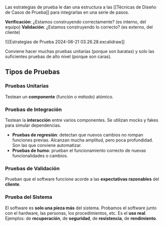Las estrategias de prueba le dan una estructura a las [[Técnicas de Diseño de Casos de Prueba]] para integrarlas en una serie de pasos.

**Verificación**: ¿Estamos construyendo correctamente? (es interno, del equipo)
**Validación**: ¿Estamos construyendo lo correcto? (es externo, del cliente)

![[Estrategias de Prueba 2024-06-21 03.26.28.excalidraw]]

Conviene hacer muchas pruebas unitarias (porque son baratas) y solo las suficientes pruebas de alto nivel (porque son caras).

## Tipos de Pruebas

### Pruebas Unitarias

Testean un **componente** (función o método) atómico.

### Pruebas de Integración

Testean la **interacción** entre varios componentes. Se utilizan mocks y fakes para simular dependencias.

- **Pruebas de regresión**: detectan que nuevos cambios no rompan funciones previas. Alcanzan mucha amplitud, pero poca profundidad. Son las que conviene automatizar.
- **Pruebas de humo**: prueban el funcionamiento correcto de nuevas funcionalidades o cambios.

### Pruebas de Validación

Prueban que el software funcione acorde a las **expectativas razonables** del **cliente**.

### Prueba del Sistema

El software es **solo una pieza más** del sistema. Probamos el software junto con el hardware, las personas, los procedimientos, etc. Es el **uso real**. Ejemplos: de **recuperación**, de **seguridad**, de **resistencia**, de **rendimiento**.
